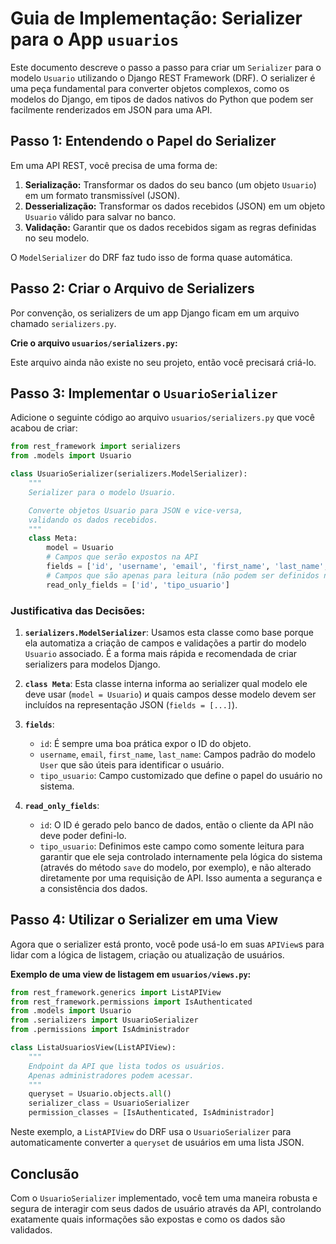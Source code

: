 # Guia de Implementação: Serializer para o App `usuarios`

Este documento descreve o passo a passo para criar um `Serializer` para o modelo `Usuario` utilizando o Django REST Framework (DRF). O serializer é uma peça fundamental para converter objetos complexos, como os modelos do Django, em tipos de dados nativos do Python que podem ser facilmente renderizados em JSON para uma API.

## Passo 1: Entendendo o Papel do Serializer

Em uma API REST, você precisa de uma forma de:
1.  **Serialização:** Transformar os dados do seu banco (um objeto `Usuario`) em um formato transmissível (JSON).
2.  **Desserialização:** Transformar os dados recebidos (JSON) em um objeto `Usuario` válido para salvar no banco.
3.  **Validação:** Garantir que os dados recebidos sigam as regras definidas no seu modelo.

O `ModelSerializer` do DRF faz tudo isso de forma quase automática.

## Passo 2: Criar o Arquivo de Serializers

Por convenção, os serializers de um app Django ficam em um arquivo chamado `serializers.py`.

**Crie o arquivo `usuarios/serializers.py`:**

Este arquivo ainda não existe no seu projeto, então você precisará criá-lo.

## Passo 3: Implementar o `UsuarioSerializer`

Adicione o seguinte código ao arquivo `usuarios/serializers.py` que você acabou de criar:

```python
from rest_framework import serializers
from .models import Usuario

class UsuarioSerializer(serializers.ModelSerializer):
    """
    Serializer para o modelo Usuario.

    Converte objetos Usuario para JSON e vice-versa,
    validando os dados recebidos.
    """
    class Meta:
        model = Usuario
        # Campos que serão expostos na API
        fields = ['id', 'username', 'email', 'first_name', 'last_name', 'tipo_usuario']
        # Campos que são apenas para leitura (não podem ser definidos na criação/atualização)
        read_only_fields = ['id', 'tipo_usuario']

```

### Justificativa das Decisões:

1.  **`serializers.ModelSerializer`**: Usamos esta classe como base porque ela automatiza a criação de campos e validações a partir do modelo `Usuario` associado. É a forma mais rápida e recomendada de criar serializers para modelos Django.

2.  **`class Meta`**: Esta classe interna informa ao serializer qual modelo ele deve usar (`model = Usuario`) и quais campos desse modelo devem ser incluídos na representação JSON (`fields = [...]`).

3.  **`fields`**:
    *   `id`: É sempre uma boa prática expor o ID do objeto.
    *   `username`, `email`, `first_name`, `last_name`: Campos padrão do modelo `User` que são úteis para identificar o usuário.
    *   `tipo_usuario`: Campo customizado que define o papel do usuário no sistema.

4.  **`read_only_fields`**:
    *   `id`: O ID é gerado pelo banco de dados, então o cliente da API não deve poder defini-lo.
    *   `tipo_usuario`: Definimos este campo como somente leitura para garantir que ele seja controlado internamente pela lógica do sistema (através do método `save` do modelo, por exemplo), e não alterado diretamente por uma requisição de API. Isso aumenta a segurança e a consistência dos dados.

## Passo 4: Utilizar o Serializer em uma View

Agora que o serializer está pronto, você pode usá-lo em suas `APIView`s para lidar com a lógica de listagem, criação ou atualização de usuários.

**Exemplo de uma view de listagem em `usuarios/views.py`:**

```python
from rest_framework.generics import ListAPIView
from rest_framework.permissions import IsAuthenticated
from .models import Usuario
from .serializers import UsuarioSerializer
from .permissions import IsAdministrador

class ListaUsuariosView(ListAPIView):
    """
    Endpoint da API que lista todos os usuários.
    Apenas administradores podem acessar.
    """
    queryset = Usuario.objects.all()
    serializer_class = UsuarioSerializer
    permission_classes = [IsAuthenticated, IsAdministrador]

```

Neste exemplo, a `ListAPIView` do DRF usa o `UsuarioSerializer` para automaticamente converter a `queryset` de usuários em uma lista JSON.

## Conclusão

Com o `UsuarioSerializer` implementado, você tem uma maneira robusta e segura de interagir com seus dados de usuário através da API, controlando exatamente quais informações são expostas e como os dados são validados.
